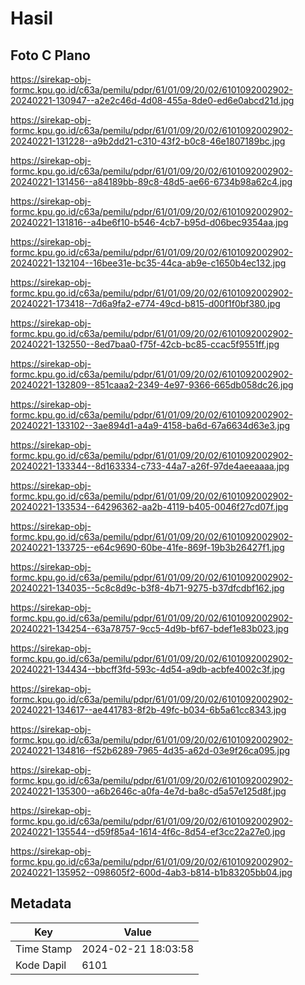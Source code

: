 # Hasil

## Foto C Plano

https://sirekap-obj-formc.kpu.go.id/c63a/pemilu/pdpr/61/01/09/20/02/6101092002902-20240221-130947--a2e2c46d-4d08-455a-8de0-ed6e0abcd21d.jpg

https://sirekap-obj-formc.kpu.go.id/c63a/pemilu/pdpr/61/01/09/20/02/6101092002902-20240221-131228--a9b2dd21-c310-43f2-b0c8-46e1807189bc.jpg

https://sirekap-obj-formc.kpu.go.id/c63a/pemilu/pdpr/61/01/09/20/02/6101092002902-20240221-131456--a84189bb-89c8-48d5-ae66-6734b98a62c4.jpg

https://sirekap-obj-formc.kpu.go.id/c63a/pemilu/pdpr/61/01/09/20/02/6101092002902-20240221-131816--a4be6f10-b546-4cb7-b95d-d06bec9354aa.jpg

https://sirekap-obj-formc.kpu.go.id/c63a/pemilu/pdpr/61/01/09/20/02/6101092002902-20240221-132104--16bee31e-bc35-44ca-ab9e-c1650b4ec132.jpg

https://sirekap-obj-formc.kpu.go.id/c63a/pemilu/pdpr/61/01/09/20/02/6101092002902-20240221-173418--7d6a9fa2-e774-49cd-b815-d00f1f0bf380.jpg

https://sirekap-obj-formc.kpu.go.id/c63a/pemilu/pdpr/61/01/09/20/02/6101092002902-20240221-132550--8ed7baa0-f75f-42cb-bc85-ccac5f9551ff.jpg

https://sirekap-obj-formc.kpu.go.id/c63a/pemilu/pdpr/61/01/09/20/02/6101092002902-20240221-132809--851caaa2-2349-4e97-9366-665db058dc26.jpg

https://sirekap-obj-formc.kpu.go.id/c63a/pemilu/pdpr/61/01/09/20/02/6101092002902-20240221-133102--3ae894d1-a4a9-4158-ba6d-67a6634d63e3.jpg

https://sirekap-obj-formc.kpu.go.id/c63a/pemilu/pdpr/61/01/09/20/02/6101092002902-20240221-133344--8d163334-c733-44a7-a26f-97de4aeeaaaa.jpg

https://sirekap-obj-formc.kpu.go.id/c63a/pemilu/pdpr/61/01/09/20/02/6101092002902-20240221-133534--64296362-aa2b-4119-b405-0046f27cd07f.jpg

https://sirekap-obj-formc.kpu.go.id/c63a/pemilu/pdpr/61/01/09/20/02/6101092002902-20240221-133725--e64c9690-60be-41fe-869f-19b3b26427f1.jpg

https://sirekap-obj-formc.kpu.go.id/c63a/pemilu/pdpr/61/01/09/20/02/6101092002902-20240221-134035--5c8c8d9c-b3f8-4b71-9275-b37dfcdbf162.jpg

https://sirekap-obj-formc.kpu.go.id/c63a/pemilu/pdpr/61/01/09/20/02/6101092002902-20240221-134254--63a78757-9cc5-4d9b-bf67-bdef1e83b023.jpg

https://sirekap-obj-formc.kpu.go.id/c63a/pemilu/pdpr/61/01/09/20/02/6101092002902-20240221-134434--bbcff3fd-593c-4d54-a9db-acbfe4002c3f.jpg

https://sirekap-obj-formc.kpu.go.id/c63a/pemilu/pdpr/61/01/09/20/02/6101092002902-20240221-134617--ae441783-8f2b-49fc-b034-6b5a61cc8343.jpg

https://sirekap-obj-formc.kpu.go.id/c63a/pemilu/pdpr/61/01/09/20/02/6101092002902-20240221-134816--f52b6289-7965-4d35-a62d-03e9f26ca095.jpg

https://sirekap-obj-formc.kpu.go.id/c63a/pemilu/pdpr/61/01/09/20/02/6101092002902-20240221-135300--a6b2646c-a0fa-4e7d-ba8c-d5a57e125d8f.jpg

https://sirekap-obj-formc.kpu.go.id/c63a/pemilu/pdpr/61/01/09/20/02/6101092002902-20240221-135544--d59f85a4-1614-4f6c-8d54-ef3cc22a27e0.jpg

https://sirekap-obj-formc.kpu.go.id/c63a/pemilu/pdpr/61/01/09/20/02/6101092002902-20240221-135952--098605f2-600d-4ab3-b814-b1b83205bb04.jpg


## Metadata

| Key        | Value               |
| ---------- | ------------------- |
| Time Stamp | 2024-02-21 18:03:58 |
| Kode Dapil | 6101                |



